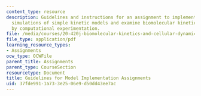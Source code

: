 ```yaml
---
content_type: resource
description: Guidelines and instructions for an assignment to implement numerical
  simulations of simple kinetic models and examine biomolecular kinetic phenomena
  by computational experimentation.
file: /media/courses/20-420j-biomolecular-kinetics-and-cellular-dynamics-be-420j-fall-2004/37fde9911a733e2506e9d50dd43ee7ac_model_imp_assig.pdf
file_type: application/pdf
learning_resource_types:
- Assignments
ocw_type: OCWFile
parent_title: Assignments
parent_type: CourseSection
resourcetype: Document
title: Guidelines for Model Implementation Assignments
uid: 37fde991-1a73-3e25-06e9-d50dd43ee7ac
---
```

